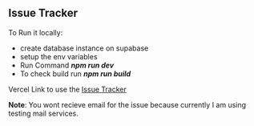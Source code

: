 ## Issue Tracker

To Run it locally:
- create database instance on supabase
- setup the env variables
- Run Command  ***npm run dev***
- To check build run  ***npm run build***

Vercel Link to use the
[Issue Tracker](https://issue-tracker-five-ebon.vercel.app/)

**Note**:
You wont recieve email for the issue because currently I am using testing mail services.

